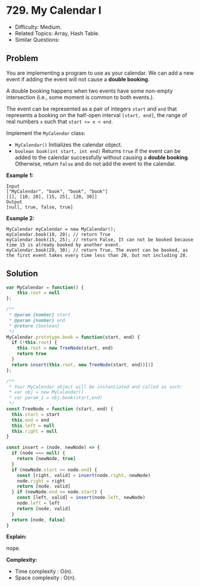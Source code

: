 # 729. My Calendar I

- Difficulty: Medium.
- Related Topics: Array, Hash Table.
- Similar Questions: 

## Problem

You are implementing a program to use as your calendar. We can add a new event if adding the event will not cause a **double booking**.

A double booking happens when two events have some non-empty intersection (i.e., some moment is common to both events.).

The event can be represented as a pair of integers `start` and `end` that represents a booking on the half-open interval `[start, end]`, the range of real numbers `x` such that `start <= x < end`.

Implement the `MyCalendar` class:

- `MyCalendar()` Initializes the calendar object.
- `boolean book(int start, int end)` Returns `true` if the event can be added to the calendar successfully without causing a **double booking**. Otherwise, return `false` and do not add the event to the calendar.

**Example 1:**

```
Input
["MyCalendar", "book", "book", "book"]
[[], [10, 20], [15, 25], [20, 30]]
Output
[null, true, false, true]
```

**Example 2:**

```
MyCalendar myCalendar = new MyCalendar();
myCalendar.book(10, 20); // return True
myCalendar.book(15, 25); // return False, It can not be booked because time 15 is already booked by another event.
myCalendar.book(20, 30); // return True, The event can be booked, as the first event takes every time less than 20, but not including 20.
```

## Solution

```javascript
var MyCalendar = function() {
    this.root = null
};

/** 
 * @param {number} start 
 * @param {number} end
 * @return {boolean}
 */
MyCalendar.prototype.book = function(start, end) {
  if (!this.root) {
    this.root = new TreeNode(start, end)
    return true
  }
  return insert(this.root, new TreeNode(start, end))[1]
};

/** 
 * Your MyCalendar object will be instantiated and called as such:
 * var obj = new MyCalendar()
 * var param_1 = obj.book(start,end)
 */
const TreeNode = function (start, end) {
  this.start = start
  this.end = end
  this.left = null
  this.right = null
}

const insert = (node, newNode) => {
  if (node === null) {
    return [newNode, true]
  }
  if (newNode.start >= node.end) {
    const [right, valid] = insert(node.right, newNode)
    node.right = right
    return [node, valid]
  } if (newNode.end <= node.start) {
    const [left, valid] = insert(node.left, newNode)
    node.left = left
    return [node, valid]
  }
  return [node, false]
}
```

**Explain:**

nope.

**Complexity:**

* Time complexity : O(n).
* Space complexity : O(n).
